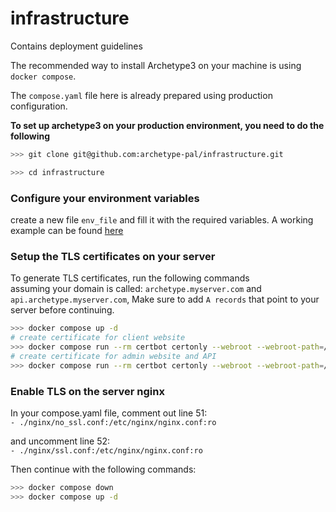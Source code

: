 # infrastructure
Contains deployment guidelines

The recommended way to install Archetype3 on your machine is using `docker compose`.

The `compose.yaml` file here is already prepared using production configuration.

**To set up archetype3 on your production environment, you need to do the following**

```bash
>>> git clone git@github.com:archetype-pal/infrastructure.git

>>> cd infrastructure
```

### Configure your environment variables
create a new file `env_file` and fill it with the required variables. A working example can be found [here](./env_file.example)


### Setup the TLS certificates on your server
To generate TLS certificates, run the following commands  
assuming your domain is called: `archetype.myserver.com` and `api.archetype.myserver.com`, 
Make sure to add `A records` that point to your server before continuing.

```bash
>>> docker compose up -d
# create certificate for client website
>>> docker compose run --rm certbot certonly --webroot --webroot-path=/var/www/certbot -d $APP_DOMAIN
# create certificate for admin website and API
>>> docker compose run --rm certbot certonly --webroot --webroot-path=/var/www/certbot -d $API_DOMAIN
```

### Enable TLS on the server nginx 
In your compose.yaml file, comment out line 51:  
`- ./nginx/no_ssl.conf:/etc/nginx/nginx.conf:ro`

and uncomment line 52:  
`- ./nginx/ssl.conf:/etc/nginx/nginx.conf:ro`


Then continue with the following commands:  
```bash
>>> docker compose down
>>> docker compose up -d
```

